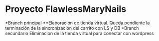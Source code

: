 # Proyecto FlawlessMaryNails

*Branch principal
**Elaboración de tienda virtual.
Queda pendiente la terminación de la sincronización del carrito con LS y DB
*Branch secundario
Eliminacion de la tienda virtual para conectar con wordpress
